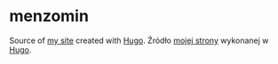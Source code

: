 # menzomin

Source of [my site](https://menzomin.org) created with [Hugo](https://github.com/gohugoio/hugo).
Źródło [mojej strony](https://menzomin.org) wykonanej w [Hugo](https://github.com/gohugoio/hugo).
